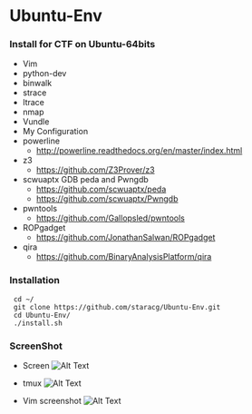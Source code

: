 # Ubuntu-Env
### Install for CTF on Ubuntu-64bits
 - Vim
 - python-dev
 - binwalk
 - strace
 - ltrace
 - nmap
 - Vundle
 - My Configuration
 - powerline
    - http://powerline.readthedocs.org/en/master/index.html
 - z3
    - https://github.com/Z3Prover/z3
 - scwuaptx GDB peda and Pwngdb
    - https://github.com/scwuaptx/peda
    - https://github.com/scwuaptx/Pwngdb
 - pwntools
    - https://github.com/Gallopsled/pwntools
 - ROPgadget
    - https://github.com/JonathanSalwan/ROPgadget
 - qira
    - https://github.com/BinaryAnalysisPlatform/qira
    
### Installation
```
 cd ~/
 git clone https://github.com/staracg/Ubuntu-Env.git
 cd Ubuntu-Env/
 ./install.sh
```
### ScreenShot
 - Screen
 ![Alt Text](http://i.imgur.com/veZ4o3e.png)
 
 - tmux
 ![Alt Text](http://i.imgur.com/xCpWPQh.png)

 - Vim screenshot
 ![Alt Text](http://imgur.com/DGNJnAA.png)
